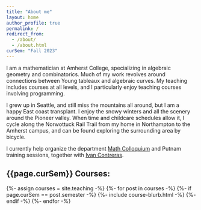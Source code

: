```yaml
---
title: "About me"
layout: home
author_profile: true
permalink: /
redirect_from:
  - /about/
  - /about.html
curSem: "Fall 2023"
---
```


I am a mathematician at Amherst College, specializing in algebraic geometry and combinatorics. Much of my work revolves around connections between Young tableaux and algebraic curves. My teaching includes courses at all levels, and I particularly enjoy teaching courses involving programming.

I grew up in Seattle, and still miss the mountains all around, but I am a happy East coast transplant. I enjoy the snowy winters and all the scenery around the Pioneer valley. When time and childcare schedules allow it, I cycle along the Norwottuck Rail Trail from my home in Northampton to the Amherst campus, and can be found exploring the surrounding area by bicycle.

I currently help organize the department [Math Colloquium](colloquium) and Putnam training sessions, together with [Ivan Contreras](https://sites.google.com/view/ivancontreras/home).
 
## {{page.curSem}} Courses:
{%- assign courses = site.teaching -%}
{%- for post in courses -%}
  {%- if page.curSem == post.semester -%}
  {%- include course-blurb.html -%}
  {%- endif -%}
{%- endfor -%}
